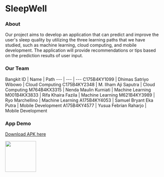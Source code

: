 <b><h1>SleepWell</h1></b>

<b><h3>About</h3></b>
<p>Our project aims to develop an application that can predict and improve the user's sleep quality by utilizing the three learning paths that we have studied, such as machine learning, cloud computing, and mobile development. The application will provide recommendations or tips based on the prediction results of user input.</p>

<b><h3>Our Team</h3></b>
Bangkit ID | Name | Path
--- | --- | ---
C175B4KY1099 | Dhimas Satriyo Wibowo | Cloud Computing
C175B4KY2348 | M. Ilham Aji Saputra | Cloud Computing
M764B4KX3315 | Nenda Maulin Kurniati | Machine Learning
M001B4KX3833 | Rifa Khaira Fazila | Machine Learning
M621B4KY3989 | Ryo Marchellino | Machine Learning
A175B4KY4053 | Samuel Bryant Eka Putra | Mobile Development
A175B4KY4577 | Yusua Febrian Raharjo | Mobile Development

<b><h3>App Demo</h3></b>
[Download APK here](https://github.com/capstone-sleepwell/capstone-sleepwell/releases/download/demo/SleepWell.apk)

<img src="https://github.com/capstone-sleepwell/capstone-sleepwell/blob/main/demo.gif?raw=true" width="100px" />
<!--
**capstone-sleepwell/capstone-sleepwell** is a ✨ _special_ ✨ repository because its `README.md` (this file) appears on your GitHub profile.

Here are some ideas to get you started:

- 🔭 I’m currently working on ...
- 🌱 I’m currently learning ...
- 👯 I’m looking to collaborate on ...
- 🤔 I’m looking for help with ...
- 💬 Ask me about ...
- 📫 How to reach me: ...
- 😄 Pronouns: ...
- ⚡ Fun fact: ...
-->
